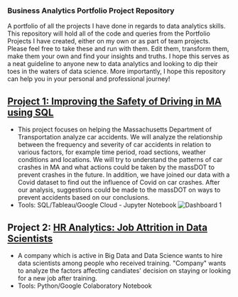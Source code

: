 ### Business Analytics Portfolio Project Repository

A portfolio of all the projects I have done in regards to data analytics skills.
This repository will hold all of the code and queries from the Portfolio Projects I have created, either on my own or as part of team projects.
Please feel free to take these and run with them. Edit them, transform them, make them your own and find your insights and truths.
I hope this serves as a neat guideline to anyone new to data analytics and looking to dip their toes in the waters of data science.
More importantly, I hope this repository can help you in your personal and professional journey!

## [Project 1: Improving the Safety of Driving in MA using SQL](https://github.com/jrlemarr/BA775_Project/blob/main/Team%20Assignment-Team-6.ipynb)
- This project focuses on helping the Massachusetts Department of Transportation analyze car accidents. We will analyze the relationship between the frequency and severity of car accidents in relation to various factors, for example time period, road sections, weather conditions and locations. We will try to understand the patterns of car crashes in MA and what actions could be taken by the massDOT to prevent crashes in the future. In addition, we have joined our data with a Covid dataset to find out the influence of Covid on car crashes. After our analysis, suggestions could be made to the massDOT on ways to prevent accidents based on our conclusions.
- Tools: SQL/Tableau/Google Cloud - Jupyter Notebook
![Dashboard 1](https://user-images.githubusercontent.com/86937302/180016841-a86ab694-2b65-47c5-8d8d-fbb532dbb5c6.png)

## Project 2: [HR Analytics: Job Attrition in Data Scientists](https://github.com/jrlemarr/BA780_Project/blob/main/BA780%20Deliverable%20Finalization.pdf)
- A company which is active in Big Data and Data Science wants to hire data scientists among people who received training. "Company" wants to analyze the factors affecting candiates' decision on staying or looking for a new job after training.
- Tools: Python/Google Colaboratory Notebook



